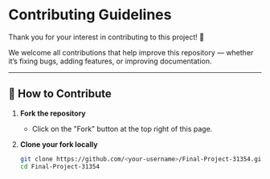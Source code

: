 # Contributing Guidelines

Thank you for your interest in contributing to this project! 🎉

We welcome all contributions that help improve this repository — whether it’s fixing bugs, adding features, or improving documentation.

---

## 🧭 How to Contribute

1. **Fork the repository**
   - Click on the "Fork" button at the top right of this page.

2. **Clone your fork locally**
   ```bash
   git clone https://github.com/<your-username>/Final-Project-31354.git
   cd Final-Project-31354
